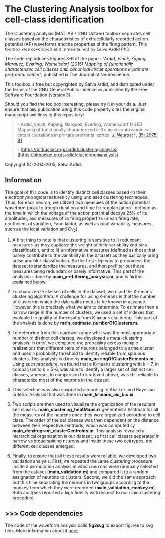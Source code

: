 # The Clustering Analysis toolbox for cell-class identification

The Clustering Analysis (MATLAB / GNU Octave) toolbox separates cell classes based on the characteristics of extracellularly recorded action potential (AP) waveforms and the properties of the firing pattern. This toolbox was developed and is maintained by Salva Ardid PhD.

The code reproduces Figures 3-6 of the paper: *"Ardid, Vinck, Kaping, Marquez, Everling, Womelsdorf (2015) Mapping of functionally characterized cell classes onto canonical circuit operations in primate prefrontal cortex"*, published in The Journal of Neuroscience.

This toolbox is free but copyrighted by Salva Ardid, and distributed under the terms of the GNU General Public Licence as published by the Free Software Foundation (version 3).

Should you find the toolbox interesting, please try it in your data. Just ensure that any publication using this code properly cites the original manuscript and links to this repository:

> \- Ardid, Vinck, Kaping, Marquez, Everling, Womelsdorf (2015) Mapping of functionally characterized cell classes onto canonical circuit operations in primate prefrontal cortex. [*J. Neurosci.*, 35: 2975-91](http://www.jneurosci.org/content/35/7/2975)

> \- [https://bitbucket.org/sardid/clusteringanalysis](https://bitbucket.org/sardid/clusteringmanalysis)

Copyright (C) 2014-2015, Salva Ardid.

## Information

The goal of this code is to identify distinct cell classes based on their electrophysiological features by using unbiased clustering techniques. Thus, for each neuron, we utilized two measures of the action potential waveform (peak to trough duration and time for repolarization - defined as the time in which the voltage of the action potential decays 25% of its amplitude), and measures of its firing properties (mean firing rate, coefficient of variation, Fano factor, as well as local variability measures, such as the local variation and Cv<sub>2</sub>).

1. A first thing to note is that clustering is sensitive to i) redundant measures, as they duplicate the weight of their variability and bias classification, and to ii) uninformative measures (defined as those that barely contribute to the variability in the dataset) as they basically bring noise and blur classification. So the first step was to preprocess the dataset to standardize the measures, and then prefilter out those measures being redundant or barely informative. This part of the analysis is done by **main_prefiltering_analysis.m**, and is further explained below.

2. To characterize classes of cells in the dataset, we used the K-means clustering algorithm. A challenge for using K-means is that the number of clusters in which the data splits needs to be known in advance. However, this is precisely what we aim to determine. To estimate then a narrow range in the number of clusters, we used a set of indexes that evaluate the quality of the results from K-means clustering. This part of the analysis is done by **main_estimate_numberOfClusters.m**.

3. To determine from this narrower range what was the most appropriate number of distinct cell classes, we developed a meta-clustering analysis. In brief, we computed the probability across multiple realizations that different pairs of neurons belonged to a same cluster and used a probability threshold to identify reliable from spurious clusters. This analysis is done by **main_pairingOfClusterElements.m**. Using such procedure, we found that a K-means clustering with k = 7, in comparison to k = 5-6, was able to identify a larger set of distinct cell classes, whereas, in comparison to k = 8 and above, was still reliable to characterize most of the neurons in the dataset.

4. This selection was also supported according to Akaike’s and Bayesian criteria. Analysis that was done in **main_kmeans_aic_bic.m**.

5. Two scripts are then used to visualize the organization of the resultant cell classes. **main_clustering_heatMaps.m** generated a heatmap for all the measures of the neurons once they were organized according to cell class. The order of the cell classes was then dependent on the distance between their respective centroids, which was computed by **main_dendrogram_clusterCentroids.m**. This analysis revealed a hierarchical organization in our dataset, so first cell classes separated in narrow vs broad spiking neurons and inside these two cell types, the different cell classes emerged.

6. Finally, to ensure that all these results were reliable, we developed two validation analysis. First, we repeated the same clustering procedure inside a permutation analysis in which neurons were randomly selected from the dataset (**main_validation.m**) and compared it to a random assignation of neurons to clusters. Second, we did the same approach but this time separating the neurons in two groups according to the monkey from which they were recorded (**main_validation_monkey.m**). Both analyses reported a high fidelity with respect to our main clustering procedure.

## >>> Code dependencies

The code of the waveform analysis calls **fig2svg** to export figures to svg files. More information about it [here](https://github.com/kupiqu/fig2svg).
